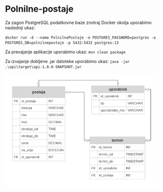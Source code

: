 # Polnilne-postaje

Za zagon PostgreSQL podatkovne baze znotraj Docker okolja uporabimo naslednji ukaz:

`docker run -d --name PolnilnePostaje -e POSTGRES_PASSWORD=postgres -e POSTGRES_DB=polnilnepostaje -p 5432:5432 postgres:13`

Za prevajanje aplikacije uporabimo ukaz: `mvn clean package`

Za izvajanje dobljene .jar datoteke uporabimo ukaz: `java -jar .\api\target\api-1.0.0-SNAPSHOT.jar`

![Podatkovni model](MODEL.png "Podatkovni model")
